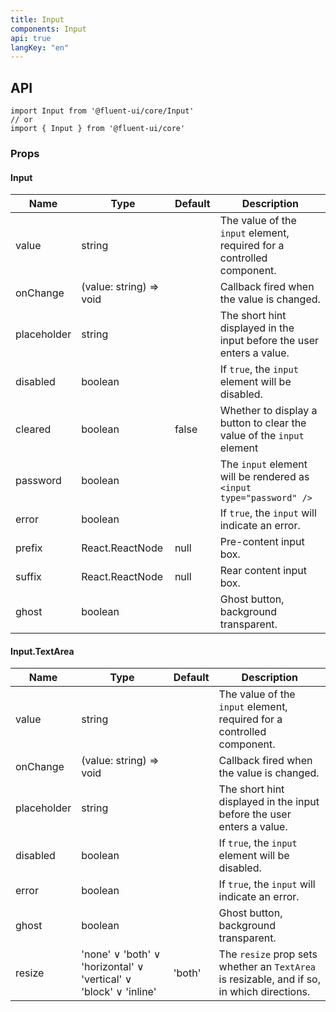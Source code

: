 ```yaml
---
title: Input
components: Input
api: true
langKey: "en"
---
```


## API

```
import Input from '@fluent-ui/core/Input'
// or
import { Input } from '@fluent-ui/core'
```

### Props

#### Input

| Name | Type | Default | Description |
| --- | --- | --- | --- |
| value | string |  | The value of the `input` element, required for a controlled component. |
| onChange | (value: string) => void |  | Callback fired when the value is changed. |
| placeholder | string |  | The short hint displayed in the input before the user enters a value. |
| disabled | boolean |  | If `true`, the `input` element will be disabled. |
| cleared | boolean | false | Whether to display a button to clear the value of the `input` element |
| password | boolean |  | The `input` element will be rendered as `<input type="password" />` |
| error | boolean |  | 	If `true`, the `input` will indicate an error. |
| prefix | React.ReactNode | null | Pre-content input box. |
| suffix | React.ReactNode | null | Rear content input box. |
| ghost | boolean |  | Ghost button, background transparent. |

#### Input.TextArea

| Name | Type | Default | Description |
| --- | --- | --- | --- |
| value | string |  | The value of the `input` element, required for a controlled component. |
| onChange | (value: string) => void |  | Callback fired when the value is changed. |
| placeholder | string |  | The short hint displayed in the input before the user enters a value. |
| disabled | boolean |  | If `true`, the `input` element will be disabled. |
| error | boolean |  | 	If `true`, the `input` will indicate an error. |
| ghost | boolean |  | Ghost button, background transparent. |
| resize | 'none' &or; 'both' &or; 'horizontal' &or; 'vertical' &or; 'block' &or; 'inline' | 'both' | The `resize` prop sets whether an `TextArea` is resizable, and if so, in which directions. |
